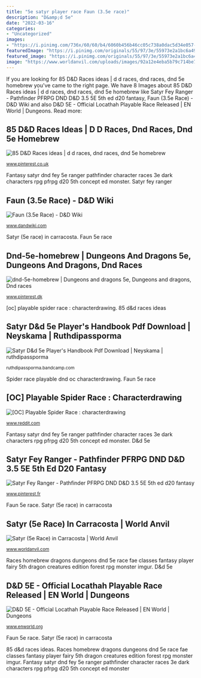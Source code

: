 ```yaml
---
title: "5e satyr player race Faun (3.5e race)"
description: "D&amp;d 5e"
date: "2022-03-16"
categories:
- "Uncategorized"
images:
- "https://i.pinimg.com/736x/60/60/b4/6060b456b46cc05c738a0dac5d34e057--dnd-races-dnd-homebrew-race.jpg"
featuredImage: "https://i.pinimg.com/originals/55/97/3e/55973e2a1bc6a49aacea4d6a62964aa4.png"
featured_image: "https://i.pinimg.com/originals/55/97/3e/55973e2a1bc6a49aacea4d6a62964aa4.png"
image: "https://www.worldanvil.com/uploads/images/92a12e4eba5b79c714be7ce20bbe153a.jpg"
---
```


If you are looking for 85 D&amp;D Races ideas | d d races, dnd races, dnd 5e homebrew you've came to the right page. We have 8 Images about 85 D&amp;D Races ideas | d d races, dnd races, dnd 5e homebrew like Satyr Fey Ranger - Pathfinder PFRPG DND D&amp;D 3.5 5E 5th ed d20 fantasy, Faun (3.5e Race) - D&amp;D Wiki and also D&amp;D 5E - Official Locathah Playable Race Released | EN World | Dungeons. Read more:

## 85 D&amp;D Races Ideas | D D Races, Dnd Races, Dnd 5e Homebrew

![85 D&amp;D Races ideas | d d races, dnd races, dnd 5e homebrew](https://i.pinimg.com/474x/20/c1/11/20c11145da3ef6f125764066e4c66bac.jpg "Dnd-5e-homebrew")

<small>www.pinterest.co.uk</small>

Fantasy satyr dnd fey 5e ranger pathfinder character races 3e dark characters rpg pfrpg d20 5th concept ed monster. Satyr fey ranger

## Faun (3.5e Race) - D&amp;D Wiki

![Faun (3.5e Race) - D&amp;D Wiki](http://www.dandwiki.com/w/images/thumb/6/64/Pan3.png/180px-Pan3.png "Kamigawa dungeons homebrew kor artificer mobbs homebrewing")

<small>www.dandwiki.com</small>

Satyr (5e race) in carracosta. Faun 5e race

## Dnd-5e-homebrew | Dungeons And Dragons 5e, Dungeons And Dragons, Dnd Races

![dnd-5e-homebrew | Dungeons and dragons 5e, Dungeons and dragons, Dnd races](https://i.pinimg.com/736x/60/60/b4/6060b456b46cc05c738a0dac5d34e057--dnd-races-dnd-homebrew-race.jpg "Satyr (5e race) in carracosta")

<small>www.pinterest.dk</small>

[oc] playable spider race : characterdrawing. 85 d&amp;d races ideas

## Satyr D&amp;d 5e Player&#039;s Handbook Pdf Download | Neyskama | Ruthdipassporma

![Satyr D&amp;d 5e Player&#039;s Handbook Pdf Download | Neyskama | ruthdipassporma](https://f4.bcbits.com/img/a3971977099_10.jpg "Satyr (5e race) in carracosta")

<small>ruthdipassporma.bandcamp.com</small>

Spider race playable dnd oc characterdrawing. Faun 5e race

## [OC] Playable Spider Race : Characterdrawing

![[OC] Playable Spider Race : characterdrawing](https://i.redd.it/6xvdvg2vov321.jpg "Locathah playable avventure")

<small>www.reddit.com</small>

Fantasy satyr dnd fey 5e ranger pathfinder character races 3e dark characters rpg pfrpg d20 5th concept ed monster. D&amp;d 5e

## Satyr Fey Ranger - Pathfinder PFRPG DND D&amp;D 3.5 5E 5th Ed D20 Fantasy

![Satyr Fey Ranger - Pathfinder PFRPG DND D&amp;D 3.5 5E 5th ed d20 fantasy](https://i.pinimg.com/originals/55/97/3e/55973e2a1bc6a49aacea4d6a62964aa4.png "Faun 5e race")

<small>www.pinterest.fr</small>

Faun 5e race. Satyr (5e race) in carracosta

## Satyr (5e Race) In Carracosta | World Anvil

![Satyr (5e Race) in Carracosta | World Anvil](https://www.worldanvil.com/uploads/images/92a12e4eba5b79c714be7ce20bbe153a.jpg "Races homebrew dragons dungeons dnd 5e race fae classes fantasy player fairy 5th dragon creatures edition forest rpg monster imgur")

<small>www.worldanvil.com</small>

Races homebrew dragons dungeons dnd 5e race fae classes fantasy player fairy 5th dragon creatures edition forest rpg monster imgur. D&amp;d 5e

## D&amp;D 5E - Official Locathah Playable Race Released | EN World | Dungeons

![D&amp;D 5E - Official Locathah Playable Race Released | EN World | Dungeons](https://www.enworld.org/ewr-porta/attachments/289261-jpg.114309/ "Races homebrew dragons dungeons dnd 5e race fae classes fantasy player fairy 5th dragon creatures edition forest rpg monster imgur")

<small>www.enworld.org</small>

Faun 5e race. Satyr (5e race) in carracosta

85 d&amp;d races ideas. Races homebrew dragons dungeons dnd 5e race fae classes fantasy player fairy 5th dragon creatures edition forest rpg monster imgur. Fantasy satyr dnd fey 5e ranger pathfinder character races 3e dark characters rpg pfrpg d20 5th concept ed monster
